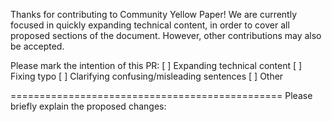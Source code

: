 Thanks for contributing to Community Yellow Paper! We are currently focused in quickly expanding technical content, in order to cover all proposed sections of the document. However, other contributions may also be accepted.

Please mark the intention of this PR:
[ ] Expanding technical content
[ ] Fixing typo
[ ] Clarifying confusing/misleading sentences
[ ] Other

===============================================
Please briefly explain the proposed changes:

